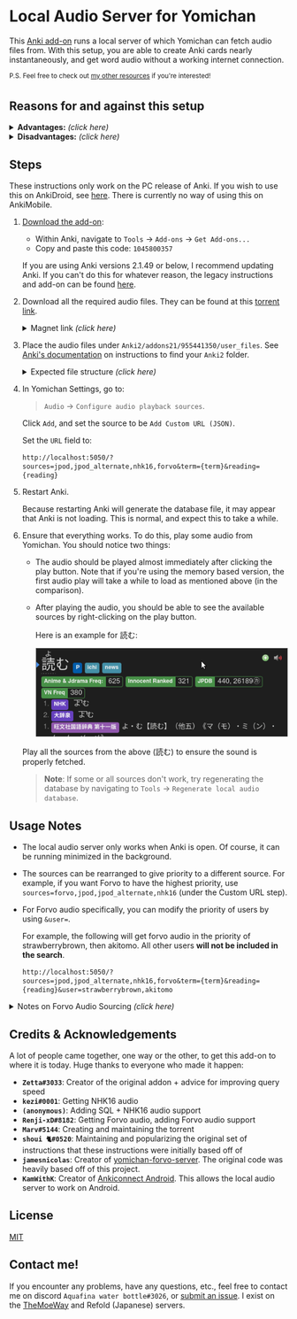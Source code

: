 
# Local Audio Server for Yomichan

This [Anki add-on](https://ankiweb.net/shared/info/1045800357)
runs a local server of which Yomichan can fetch audio files from.
With this setup, you are able to create Anki cards nearly instantaneously,
and get word audio without a working internet connection.

<sup>
P.S. Feel free to check out <a href="https://aquafina-water-bottle.github.io/jp-mining-note/jpresources/">my other resources</a> if you're interested!
</sup>

## Reasons for and against this setup

<details> <summary><b>Advantages:</b> <i>(click here)</i> </summary>

1. Most audio is gotten in **almost instantly**. Without the local audio server,
    fetching the audio can take anywhere from three seconds to a full minute
    (on particularly bad days).

    Most of the delay from Yomichan when creating cards is from fetching the audio.
    In other words, getting the audio is the main bottleneck of when creating Anki cards.
    This setup removes this bottleneck, and allows you to make cards **nearly instaneously**.

1. If you do not have internet access, you can still add audio to your cards.

</details>

<details> <summary><b>Disadvantages:</b> <i>(click here)</i> </summary>

1. This setup requires about **5GB of free space**.

1. It only has the coverage of JPod 101, NHK16 and select audio from Forvo
    (which is still about 99% coverage, from personal experience).
    To increase audio coverage, it would be ideal to also include an extra
    [Forvo audio source](https://learnjapanese.moe/yomichan/#bonus-adding-forvo-extra-audio-source).

</details>


## Steps

These instructions only work on the PC release of Anki.
If you wish to use this on AnkiDroid, see [here](https://github.com/KamWithK/AnkiconnectAndroid).
There is currently no way of using this on AnkiMobile.

1. [Download the add-on](https://ankiweb.net/shared/info/1045800357):
    * Within Anki, navigate to `Tools` →  `Add-ons` →  `Get Add-ons...`
    * Copy and paste this code: `1045800357`

    If you are using Anki versions 2.1.49 or below, I recommend updating Anki.
    If you can't do this for whatever reason, the legacy instructions and add-on can be found
    [here](https://github.com/Aquafina-water-bottle/local-audio-yomichan/tree/old).

1. Download all the required audio files.
    They can be found at this [torrent link](https://nyaa.si/view/1625597).

    <details> <summary>Magnet link <i>(click here)</i></summary>

        magnet:?xt=urn:btih:15f4557bc3e5464609bc1f9ac444db3611b97541&dn=Yomichan%20Japanese%20Local%20Audio%20-%20JapanesePod101%20%28JPod%29%2C%20NHK%2C%20Forvo%20Select%20Users&tr=http%3A%2F%2Fnyaa.tracker.wf%3A7777%2Fannounce&tr=udp%3A%2F%2Fopen.stealth.si%3A80%2Fannounce&tr=udp%3A%2F%2Ftracker.opentrackr.org%3A1337%2Fannounce&tr=udp%3A%2F%2Fexodus.desync.com%3A6969%2Fannounce&tr=udp%3A%2F%2Ftracker.torrent.eu.org%3A451%2Fannounce

    </details>

1. Place the audio files under `Anki2/addons21/955441350/user_files`.
    See [Anki's documentation](https://docs.ankiweb.net/files.html#file-locations)
    on instructions to find your `Anki2` folder.

    <details> <summary>Expected file structure <i>(click here)</i></summary>

        955441350
        └── user_files
            ├── forvo_files
            │   ├── akitomo
            │   │   └── 目的.mp3
            │   ├── kaoring
            │   │   └── ...
            │   └── ...
            ├── jpod_alternate_files
            │   ├── よむ - 読む.mp3
            │   └── ...
            ├── jpod_files
            │   ├── よむ - 読む.mp3
            │   └── ...
            └── nhk16_files
                ├── audio
                │   ├── 20170616125910.aac
                │   └── ...
                └── entries.json

    </summary>

1. In Yomichan Settings, go to:

    > `Audio` →  `Configure audio playback sources`.

    Click `Add`, and set the source to be `Add Custom URL (JSON)`.

    Set the `URL` field to:
    ```
    http://localhost:5050/?sources=jpod,jpod_alternate,nhk16,forvo&term={term}&reading={reading}
    ```

1. Restart Anki.

    Because restarting Anki will generate the database file,
    it may appear that Anki is not loading.
    This is normal, and expect this to take a while.

1. Ensure that everything works. To do this, play some audio from Yomichan.
    You should notice two things:

    - The audio should be played almost immediately after clicking the play button.
        Note that if you're using the memory based version,
        the first audio play will take a while to load as mentioned above (in the comparison).
    - After playing the audio, you should be able to see the available sources
        by right-clicking on the play button.

        Here is an example for 読む:

        ![image](./img/yomu.gif)

    Play all the sources from the above (読む) to ensure the sound is properly fetched.

    > **Note**: If some or all sources don't work, try regenerating the database
    > by navigating to `Tools` →  `Regenerate local audio database`.


## Usage Notes

* The local audio server only works when Anki is open. Of course, it can be running minimized in the background.

* The sources can be rearranged to give priority to a different source.
    For example, if you want Forvo to have the highest priority, use
    `sources=forvo,jpod,jpod_alternate,nhk16`
    (under the Custom URL step).

* For Forvo audio specifically, you can modify the priority of users by using `&user=`.

    For example, the following will get forvo audio in the priority of strawberrybrown, then akitomo. All other users **will not be included in the search**.
    ```
    http://localhost:5050/?sources=jpod,jpod_alternate,nhk16,forvo&term={term}&reading={reading}&user=strawberrybrown,akitomo
    ```

<details> <summary>Notes on Forvo Audio Sourcing <i>(click here)</i></summary>

* The following is a slightly edited quote from person who got the Forvo audio:

    > The files for now only includes audio files with an exact 1:1 mapping of a dictionary/Marv's JPDB frequency list term to the name of the file the user uploaded. Just because you don't get audio for an user it does not mean the user has no audio on Forvo. Just because you get audio it does not mean it actually matches the current word/reading. It is also not uncommon that people pronounce multiple readings in the same file.

    The full quote can be found at the bottom of the page, under "Original Message for v09".

</details>


## Credits & Acknowledgements
A lot of people came together, one way or the other, to get this add-on to where it is today.
Huge thanks to everyone who made it happen:

* **`Zetta#3033`**: Creator of the original addon + advice for improving query speed
* **`kezi#0001`**: Getting NHK16 audio
* **`(anonymous)`**: Adding SQL + NHK16 audio support
* **`Renji-xD#8182`**: Getting Forvo audio, adding Forvo audio support
* **`Marv#5144`**: Creating and maintaining the torrent
* **`shoui 🐈#0520`**: Maintaining and popularizing the original set of instructions that these instructions were initially based off of
* **`jamesnicolas`**: Creator of [yomichan-forvo-server](https://github.com/jamesnicolas/yomichan-forvo-server). The original code was heavily based off of this project.
* **`KamWithK`**: Creator of [Ankiconnect Android](https://github.com/KamWithK/AnkiconnectAndroid). This allows the local audio server to work on Android.


## License
[MIT](https://github.com/Aquafina-water-bottle/local-audio-yomichan/blob/master/LICENSE)


## Contact me!
If you encounter any problems, have any questions, etc., feel free to contact
me on discord `Aquafina water bottle#3026`,
or [submit an issue](https://github.com/Aquafina-water-bottle/local-audio-yomichan/issues).
I exist on the [TheMoeWay](https://learnjapanese.moe/join/) and Refold (Japanese) servers.


